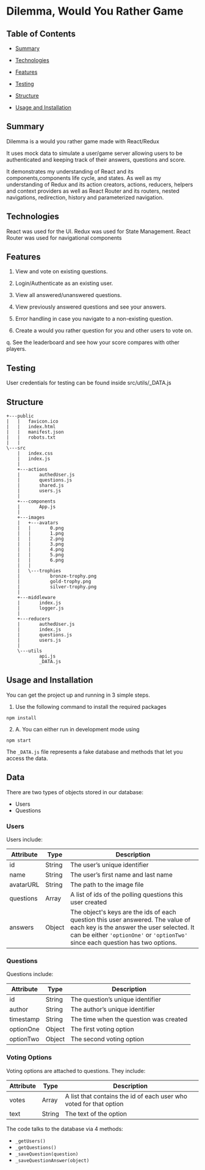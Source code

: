 # Dilemma, Would You Rather Game

## Table of Contents

- [Summary](#Summary)

- [Technologies](#Technologies)

- [Features](#Features)

- [Testing](#Testing)

- [Structure](#Structure)

- [Usage and Installation](#usage-and-installation)

## Summary

Dilemma is a would you rather game made with React/Redux

It uses mock data to simulate a user/game server allowing users to be authenticated and keeping track of their answers, questions and score.

It demonstrates my understanding of React and its components,components life cycle, and states. As well as my understanding of Redux and its action creators, actions, reducers, helpers and context providers as well as React Router and its routers, nested navigations, redirection, history and parameterized navigation.

## Technologies

React was used for the UI.
Redux was used for State Management.
React Router was used for navigational components

## Features

1. View and vote on existing questions.

2. Login/Authenticate as an existing user.

3. View all answered/unanswered questions.

4. View previously answered questions and see your answers.

5. Error handling in case you navigate to a non-existing question.

6. Create a would you rather question for you and other users to vote on.

q. See the leaderboard and see how your score compares with other players.

## Testing

User credentials for testing can be found inside src/utils/\_DATA.js

## Structure

```
+---public
|   |   favicon.ico
|   |   index.html
|   |   manifest.json
|   |   robots.txt
|   |
\---src
    |   index.css
    |   index.js
    |
    +---actions
    |       authedUser.js
    |       questions.js
    |       shared.js
    |       users.js
    |
    +---components
    |       App.js
    |
    +---images
    |   +---avatars
    |   |       0.png
    |   |       1.png
    |   |       2.png
    |   |       3.png
    |   |       4.png
    |   |       5.png
    |   |       6.png
    |   |
    |   \---trophies
    |           bronze-trophy.png
    |           gold-trophy.png
    |           silver-trophy.png
    |
    +---middleware
    |       index.js
    |       logger.js
    |
    +---reducers
    |       authedUser.js
    |       index.js
    |       questions.js
    |       users.js
    |
    \---utils
            api.js
            _DATA.js

```

## Usage and Installation

You can get the project up and running in 3 simple steps.

1. Use the following command to install the required packages

```
npm install
```

2. A. You can either run in development mode using

```
npm start
```

The `_DATA.js` file represents a fake database and methods that let you access the data.

## Data

There are two types of objects stored in our database:

- Users
- Questions

### Users

Users include:

| Attribute | Type   | Description                                                                                                                                                                                                    |
| --------- | ------ | -------------------------------------------------------------------------------------------------------------------------------------------------------------------------------------------------------------- |
| id        | String | The user’s unique identifier                                                                                                                                                                                   |
| name      | String | The user’s first name and last name                                                                                                                                                                            |
| avatarURL | String | The path to the image file                                                                                                                                                                                     |
| questions | Array  | A list of ids of the polling questions this user created                                                                                                                                                       |
| answers   | Object | The object's keys are the ids of each question this user answered. The value of each key is the answer the user selected. It can be either `'optionOne'` or `'optionTwo'` since each question has two options. |

### Questions

Questions include:

| Attribute | Type   | Description                            |
| --------- | ------ | -------------------------------------- |
| id        | String | The question’s unique identifier       |
| author    | String | The author’s unique identifier         |
| timestamp | String | The time when the question was created |
| optionOne | Object | The first voting option                |
| optionTwo | Object | The second voting option               |

### Voting Options

Voting options are attached to questions. They include:

| Attribute | Type   | Description                                                        |
| --------- | ------ | ------------------------------------------------------------------ |
| votes     | Array  | A list that contains the id of each user who voted for that option |
| text      | String | The text of the option                                             |

The code talks to the database via 4 methods:

- `_getUsers()`
- `_getQuestions()`
- `_saveQuestion(question)`
- `_saveQuestionAnswer(object)`
